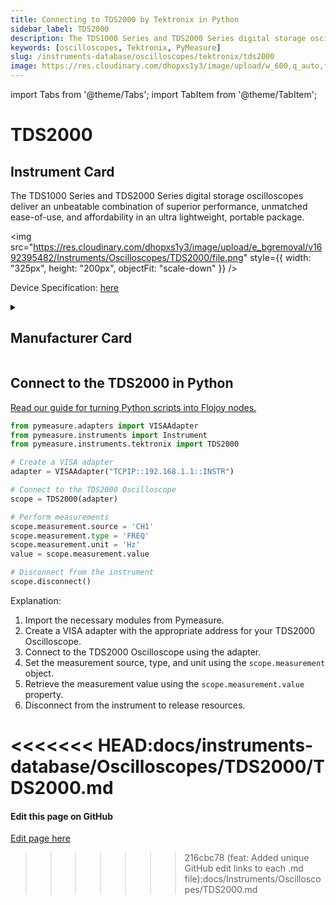 ```yaml
---
title: Connecting to TDS2000 by Tektronix in Python
sidebar_label: TDS2000
description: The TDS1000 Series and TDS2000 Series digital storage oscilloscopes deliver an unbeatable combination of superior performance, unmatched ease-of-use, and affordability in an ultra lightweight, portable package.
keywords: [oscilloscopes, Tektronix, PyMeasure]
slug: /instruments-database/oscilloscopes/tektronix/tds2000
image: https://res.cloudinary.com/dhopxs1y3/image/upload/w_600,q_auto,f_auto/e_bgremoval/v1692395482/Instruments/Oscilloscopes/TDS2000/file.jpg
---
```


import Tabs from '@theme/Tabs';
import TabItem from '@theme/TabItem';

# TDS2000

## Instrument Card

<div className="flex">

<div>

The TDS1000 Series and TDS2000 Series digital storage oscilloscopes deliver an unbeatable combination of superior performance, unmatched ease-of-use, and affordability in an ultra lightweight, portable package.

</div>

<img src="https://res.cloudinary.com/dhopxs1y3/image/upload/e_bgremoval/v1692395482/Instruments/Oscilloscopes/TDS2000/file.png" style={{ width: "325px", height: "200px", objectFit: "scale-down" }} />

</div>

<div className="flex text-center">

<p>Device Specification: <a target="\_blank" href="https://download.tek.com/datasheet/3GW_15314_6.pdf">here</a></p>

</div>

<details style={{ marginTop: "15px"}}>
<summary><h2>Manufacturer Card</h2></summary>

<img src="https://res.cloudinary.com/dhopxs1y3/image/upload/v1692806108/Instruments/Vendor%20Logos/Tektronix.png" style={{ width: "100%", height: "170px",objectFit: "scale-down" }} />

Tektronix, Inc., historically widely known as Tek, is an American company best known for manufacturing test and measurement devices such as [oscilloscopes](https://en.wikipedia.org/wiki/Oscilloscope), [logic analyzers](https://en.wikipedia.org/wiki/Logic_analyzer), and video and mobile test protocol equipment.

<ul>
  <li>Headquarters: USA</li>
  <li>Yearly Revenue (millions, USD): 5800.0</li>
  <li>Vendor Website: <a href="https://www.tek.com/en">here</a></li>
</ul>
</details>

## Connect to the TDS2000 in Python

[Read our guide for turning Python scripts into Flojoy nodes.](https://docs.flojoy.ai/custom-nodes/creating-custom-node/)
<Tabs>
<TabItem value="PyMeasure" label="PyMeasure">

```python
from pymeasure.adapters import VISAAdapter
from pymeasure.instruments import Instrument
from pymeasure.instruments.tektronix import TDS2000

# Create a VISA adapter
adapter = VISAAdapter("TCPIP::192.168.1.1::INSTR")

# Connect to the TDS2000 Oscilloscope
scope = TDS2000(adapter)

# Perform measurements
scope.measurement.source = 'CH1'
scope.measurement.type = 'FREQ'
scope.measurement.unit = 'Hz'
value = scope.measurement.value

# Disconnect from the instrument
scope.disconnect()
```

Explanation:
1. Import the necessary modules from Pymeasure.
2. Create a VISA adapter with the appropriate address for your TDS2000 Oscilloscope.
3. Connect to the TDS2000 Oscilloscope using the adapter.
4. Set the measurement source, type, and unit using the `scope.measurement` object.
5. Retrieve the measurement value using the `scope.measurement.value` property.
6. Disconnect from the instrument to release resources.

<<<<<<< HEAD:docs/instruments-database/Oscilloscopes/TDS2000/TDS2000.md
</TabItem>
</Tabs>
=======
<SectionBreak />

[//]: # (Edit page on GitHub)

#### Edit this page on GitHub

[Edit page here](https://github.com/flojoy-ai/docs/blob/main/docs/instruments-database/Oscilloscopes/TDS2000/TDS2000.md)
>>>>>>> 216cbc78 (feat: Added unique GitHub edit links to each .md file):docs/Instruments/Oscilloscopes/TDS2000.md
